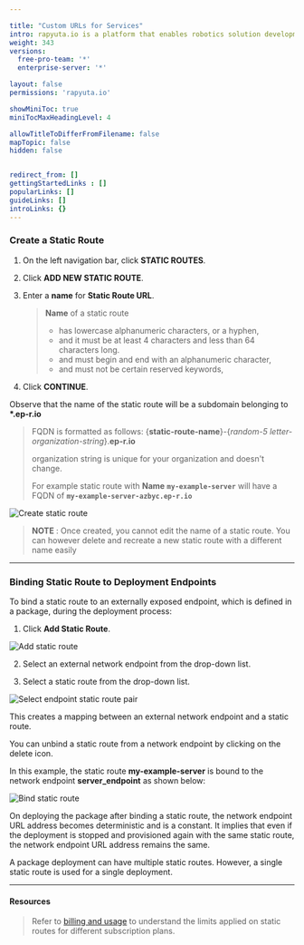 ```yaml
---

title: "Custom URLs for Services"
intro: rapyuta.io is a platform that enables robotics solution development by providing the necessary software infrastructure and facilitating the interaction between multiple stakeholders who contribute to the solution development.
weight: 343
versions:
  free-pro-team: '*'
  enterprise-server: '*'

layout: false
permissions: 'rapyuta.io'

showMiniToc: true
miniTocMaxHeadingLevel: 4

allowTitleToDifferFromFilename: false
mapTopic: false
hidden: false


redirect_from: []
gettingStartedLinks : []
popularLinks: []
guideLinks: []
introLinks: {}
---
```


### Create a Static Route

1. On the left navigation bar, click **STATIC ROUTES**.

2. Click **ADD NEW STATIC ROUTE**.

3. Enter a **name** for **Static Route URL**.

   > **Name** of a static route 
   >
   > - has lowercase alphanumeric characters, or a hyphen, 
   > - and it must be at least 4 characters and less than 64 characters long.
   > - and must begin and end with an alphanumeric character, 
   > - and must not be certain reserved keywords, 

4. Click **CONTINUE**.



Observe that the name of the static route will be a subdomain belonging to **\*.ep-r.io** 

> FQDN is formatted as follows:   {**static-route-name**}-{*random-5 letter-organization-string*}.**ep-r.io** 
>
> organization string is unique for your organization and doesn't change. 
>
> For example static route with **Name** **```my-example-server```** will have a FQDN of   **``` my-example-server-azbyc.ep-r.io ```**



![Create static route](/images/dev-guide/create-software-pkgs/pkg-internals/static-routes/create-sr.png?classes=border,shadow&width=40pc)



> **NOTE** : Once created, you cannot edit the name of a static route. You can however delete and recreate a new static route with a different name easily



---

### Binding Static Route to Deployment Endpoints

To bind a static route to an externally exposed endpoint, which is defined in a package, during the deployment process:

1. Click **Add Static Route**.

![Add static route](/images/dev-guide/create-software-pkgs/pkg-internals/static-routes/add-sr.png?classes=border,shadow&width=40pc)

2. Select an external network endpoint from the drop-down list.

3. Select a static route from the drop-down list.

![Select endpoint static route pair](/images/dev-guide/create-software-pkgs/pkg-internals/static-routes/selection.png?classes=border,shadow&width=40pc)



This creates a mapping between an external network endpoint and a static route. 

You can unbind a static route from a network endpoint by clicking on the delete icon. 

In this example, the static route **my-example-server** is bound to the network endpoint **server_endpoint** as shown below:

![Bind static route](/images/dev-guide/create-software-pkgs/pkg-internals/static-routes/mapping-bind-sr.png?classes=border,shadow&width=40pc)



On deploying the package after binding a static route, the network endpoint URL address becomes deterministic and is a constant. It implies that even if the deployment is stopped and provisioned again with the same static route, the network endpoint URL address remains the same.



A package deployment can have multiple static routes. However, a single static route is used for a single deployment.



---

#### Resources

>  Refer to [billing and usage](/pricing-support/pricing/billing-usage) to understand the limits applied on static routes for different subscription plans.

